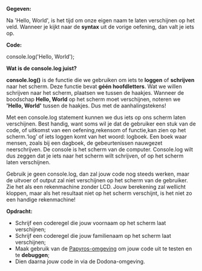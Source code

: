 **Gegeven:**

Na 'Hello, World', is het tijd om onze eigen naam te laten verschijnen op het veld. 
Wanneer je kijkt naar de **syntax** uit de vorige oefening, dan valt je iets op. 

**Code:**

console.log('Hello, World'); 


**Wat is de console.log juist?**

**console.log()** is de functie die we gebruiken om iets te **loggen** of **schrijven** naar het scherm. Deze functie bevat **géén hoofdletters**. Wat we willen schrijven naar het scherm, plaatsen we tussen de haakjes. Wanneer de boodschap **Hello, World** op het scherm moet verschijnen, noteren we **'Hello, World'** tussen de haakjes. Dus met de aanhalingstekens! 

Met een console.log statement kunnen we dus iets op ons scherm laten verschijnen. Best handig, want soms wil je dat de gebruiker een stuk van de code, of uitkomst van een oefening,rekensom of functie,kan zien op het scherm.‘log’ of iets loggen komt van het woord: logboek. Een boek waar mensen, zoals bij een dagboek, de gebeurtenissen nauwgezet neerschrijven. De console is het scherm van de computer. Console.log wilt dus zeggen dat je iets naar het scherm wilt schrijven, of op het scherm laten verschijnen.

Gebruik je geen console.log, dan zal jouw code nog steeds werken, maar de uitvoer of output zal niet verschijnen op het scherm van de gebruiker. Zie het als een rekenmachine zonder LCD. Jouw berekening zal wellicht kloppen, maar als het resultaat niet op het scherm verschijnt, is het niet zo een handige rekenmachine! 


**Opdracht:**

* Schrijf een coderegel die jouw voornaam op het scherm laat verschijnen; 
* Schrijf een coderegel die jouw familienaam op het scherm laat verschijnen; 
* Maak gebruik van de [Papyros-omgeving](https://papyros.dodona.be/?locale=nl&language=JavaScript) om jouw code uit te testen en te **debuggen**; 
* Dien daarna jouw code in via de Dodona-omgeving. 
